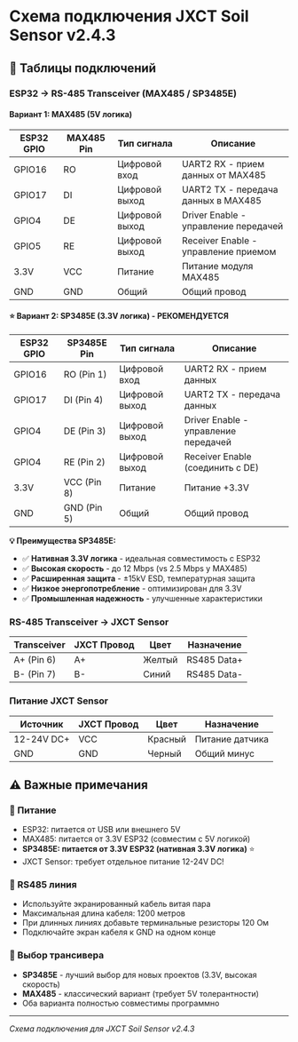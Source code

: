 # Схема подключения JXCT Soil Sensor v2.4.3

## 🔌 Таблицы подключений

### ESP32 → RS-485 Transceiver (MAX485 / SP3485E)

#### Вариант 1: MAX485 (5V логика)
| ESP32 GPIO | MAX485 Pin | Тип сигнала | Описание |
|------------|------------|-------------|----------|
| GPIO16     | RO         | Цифровой вход | UART2 RX - прием данных от MAX485 |
| GPIO17     | DI         | Цифровой выход | UART2 TX - передача данных в MAX485 |
| GPIO4      | DE         | Цифровой выход | Driver Enable - управление передачей |
| GPIO5      | RE         | Цифровой выход | Receiver Enable - управление приемом |
| 3.3V       | VCC        | Питание | Питание модуля MAX485 |
| GND        | GND        | Общий | Общий провод |

#### ⭐ Вариант 2: SP3485E (3.3V логика) - РЕКОМЕНДУЕТСЯ
| ESP32 GPIO | SP3485E Pin | Тип сигнала | Описание |
|------------|-------------|-------------|----------|
| GPIO16     | RO (Pin 1)  | Цифровой вход | UART2 RX - прием данных |
| GPIO17     | DI (Pin 4)  | Цифровой выход | UART2 TX - передача данных |
| GPIO4      | DE (Pin 3)  | Цифровой выход | Driver Enable - управление передачей |
| GPIO4      | RE (Pin 2)  | Цифровой выход | Receiver Enable (соединить с DE) |
| 3.3V       | VCC (Pin 8) | Питание | Питание +3.3V |
| GND        | GND (Pin 5) | Общий | Общий провод |

**💡 Преимущества SP3485E:**
- ✅ **Нативная 3.3V логика** - идеальная совместимость с ESP32
- ✅ **Высокая скорость** - до 12 Mbps (vs 2.5 Mbps у MAX485)
- ✅ **Расширенная защита** - ±15kV ESD, температурная защита
- ✅ **Низкое энергопотребление** - оптимизирован для 3.3V
- ✅ **Промышленная надежность** - улучшенные характеристики

### RS-485 Transceiver → JXCT Sensor
| Transceiver | JXCT Провод | Цвет | Назначение |
|-------------|-------------|------|------------|
| A+ (Pin 6)  | A+          | Желтый | RS485 Data+ |
| B- (Pin 7)  | B-          | Синий | RS485 Data- |

### Питание JXCT Sensor
| Источник | JXCT Провод | Цвет | Назначение |
|----------|-------------|------|------------|
| 12-24V DC+ | VCC | Красный | Питание датчика |
| GND | GND | Черный | Общий минус |

## ⚠️ Важные примечания

### 🔋 Питание
- ESP32: питается от USB или внешнего 5V
- MAX485: питается от 3.3V ESP32 (совместим с 5V логикой)
- **SP3485E: питается от 3.3V ESP32 (нативная 3.3V логика)** ⭐
- JXCT Sensor: требует отдельное питание 12-24V DC!

### 📡 RS485 линия
- Используйте экранированный кабель витая пара
- Максимальная длина кабеля: 1200 метров
- При длинных линиях добавьте терминальные резисторы 120 Ом
- Подключайте экран кабеля к GND на одном конце

### 🔧 Выбор трансивера
- **SP3485E** - лучший выбор для новых проектов (3.3V, высокая скорость)
- **MAX485** - классический вариант (требует 5V толерантности)
- Оба варианта полностью совместимы программно

---

*Схема подключения для JXCT Soil Sensor v2.4.3* 